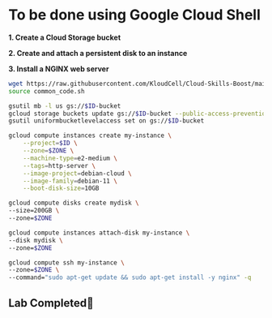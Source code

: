 # **To be done using Google Cloud Shell**

**1. Create a Cloud Storage bucket**

**2. Create and attach a persistent disk to an instance**

**3. Install a NGINX web server**
 
```bash
wget https://raw.githubusercontent.com/KloudCell/Cloud-Skills-Boost/main/resources/common_code.sh 2> /dev/null
source common_code.sh

gsutil mb -l us gs://$ID-bucket
gcloud storage buckets update gs://$ID-bucket --public-access-prevention
gsutil uniformbucketlevelaccess set on gs://$ID-bucket

gcloud compute instances create my-instance \
    --project=$ID \
    --zone=$ZONE \
    --machine-type=e2-medium \
    --tags=http-server \
    --image-project=debian-cloud \
    --image-family=debian-11 \
    --boot-disk-size=10GB

gcloud compute disks create mydisk \
--size=200GB \
--zone=$ZONE

gcloud compute instances attach-disk my-instance \
--disk mydisk \
--zone=$ZONE

gcloud compute ssh my-instance \
--zone=$ZONE \
--command="sudo apt-get update && sudo apt-get install -y nginx" -q
```

## Lab Completed🎉